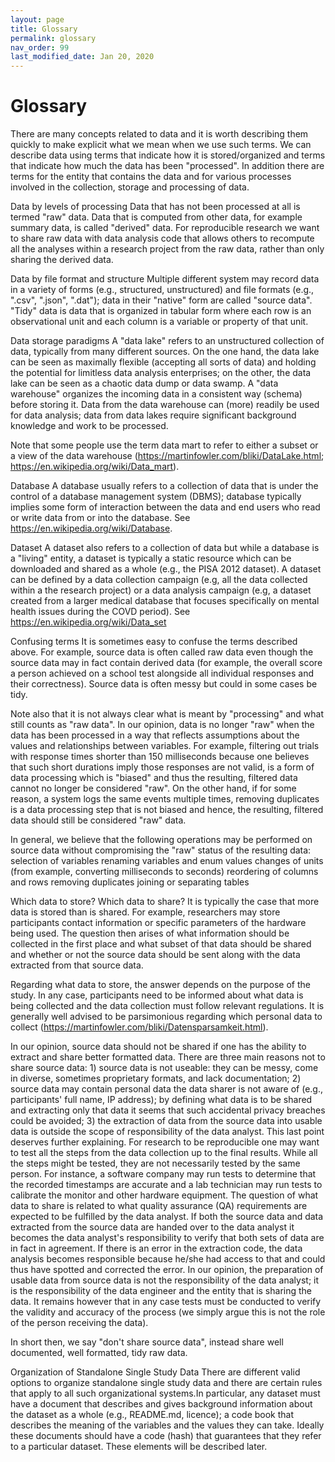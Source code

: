 ```yaml
---
layout: page
title: Glossary
permalink: glossary
nav_order: 99
last_modified_date: Jan 20, 2020
---
```


# Glossary
There are many concepts related to data and it is worth describing them quickly to make explicit what we mean when we use such terms. We can describe data using terms that indicate how it is stored/organized and terms that indicate how much the data has been "processed". In addition there are terms for the entity that contains the data and for various processes involved in the collection, storage and processing of data. 

Data by levels of processing
Data that has not been processed at all is termed "raw" data. Data that is computed from other data, for example summary data, is called "derived" data. For reproducible research we want to share raw data with data analysis code that allows others to recompute all the analyses within a research project from the raw data, rather than only sharing the derived data. 

Data by file format and structure
Multiple different system may record data in a variety of forms (e.g., structured, unstructured) and file formats (e.g., ".csv", ".json", ".dat"); data in their "native" form are called "source data". "Tidy" data is data that is organized in tabular form where each row is an observational unit and each column is a variable or property of that unit.

Data storage paradigms
A "data lake" refers to an unstructured collection of data, typically from many different sources. On the one hand, the data lake can be seen as maximally flexible (accepting all sorts of data) and holding the potential for limitless data analysis enterprises; on the other, the data lake can be seen as a chaotic data dump or data swamp. A "data warehouse" organizes the incoming data in a consistent way (schema) before storing it. Data from the data warehouse can (more) readily be used for data analysis; data from data lakes require significant background knowledge and work to be processed.

Note that some people use the term data mart to refer to either a subset or a view of the data warehouse (https://martinfowler.com/bliki/DataLake.html; https://en.wikipedia.org/wiki/Data_mart).
  

Database
A database usually refers to a collection of data that is under the control of a database management system (DBMS); database typically implies some form of interaction between the data and end users who read or write data from or into the database.
See https://en.wikipedia.org/wiki/Database.


Dataset 
A dataset also refers to a collection of data but while a database is a "living" entity, a dataset is typically a static resource which can be downloaded and shared as a whole (e.g., the PISA 2012 dataset). A dataset can be defined by a data collection campaign (e.g, all the data collected within a the research project) or a data analysis campaign (e.g, a dataset created from a larger medical database that focuses specifically on mental health issues during the COVD period).
See https://en.wikipedia.org/wiki/Data_set




Confusing terms
It is sometimes easy to confuse the terms described above. For example, source data is often called raw data even though the source data may in fact contain derived data (for example, the overall score a person achieved on a school test alongside all individual responses and their correctness). Source data is often messy but could in some cases be tidy.

Note also that it is not always clear what is meant by "processing" and what still counts as "raw data". In our opinion, data is no longer "raw" when the data has been processed in a way that reflects assumptions about the values and relationships between variables. For example, filtering out trials with response times shorter than 150 milliseconds because one believes that such short durations imply those responses are not valid, is a form of data processing which is "biased" and thus the resulting, filtered data cannot no longer be considered "raw". On the other hand, if for some reason, a system logs the same events multiple times, removing duplicates is a data processing step that is not biased and hence, the resulting, filtered data should still be considered "raw" data.

In general, we believe that the following operations may be performed on source data without compromising the "raw" status of the resulting data:
selection of variables
renaming variables and enum values
changes of units (from example, converting milliseconds to seconds)
reordering of columns and rows
removing duplicates
joining or separating tables



Which data to store? Which data to share?
It is typically the case that more data is stored than is shared. For example, researchers may store participants contact information or specific parameters of the hardware being used. The question then arises of what information should be collected in the first place and what subset of that data should be shared and whether or not the source data should be sent along with the data extracted from that source data.

Regarding what data to store, the answer depends on the purpose of the study. In any case, participants need to be informed about what data is being collected and the data collection must follow relevant regulations. It is generally well advised to be parsimonious regarding which personal data to collect (https://martinfowler.com/bliki/Datensparsamkeit.html). 

In our opinion, source data should not be shared if one has the ability to extract and share better formatted data. There are three main reasons not to share source data:  1) source data is not useable: they can be messy, come in diverse, sometimes proprietary formats, and lack documentation; 2) source data may contain personal data the data sharer is not aware of (e.g., participants' full name, IP address); by defining what data is to be shared and extracting only that data it seems that such accidental privacy breaches could be avoided; 3) the extraction of data from the source data into usable data is outside the scope of responsibility of the data analyst. This last point deserves further explaining. For research to be reproducible one may want to test all the steps from the data collection up to the final results. While all the steps might be tested, they are not necessarily tested by the same person. For instance, a software company may run tests to determine that the recorded timestamps are accurate and a lab technician may run tests to calibrate the monitor and other hardware equipment. The question of what data to share is related to what quality assurance (QA) requirements are expected to be fulfilled by the data analyst. If both the source data and data extracted from the source data are handed over to the data analyst it becomes the data analyst's responsibility to verify that both sets of data are in fact in agreement. If there is an error in the extraction code, the data analysis becomes responsible because he/she had access to that and could thus have spotted and corrected the error. In our opinion, the preparation of usable data from source data is not the responsibility of the data analyst; it is the responsibility of the data engineer and the entity that is sharing the data. It remains however that in any case tests must be conducted to verify the validity and accuracy of the process (we simply argue this is not the role of the person receiving the data). 

In short then, we say "don't share source data", instead share well documented, well formatted, tidy raw data.

Organization of Standalone Single Study Data
There are different valid options to organize standalone single study data and there are certain rules that apply to all such organizational systems.In particular, any dataset must have 
a document that describes and gives background information about the dataset as a whole (e.g., README.md, licence);
a code book that describes the meaning of the variables and the values they can take. 
Ideally these documents should have a code (hash) that guarantees that they refer to a particular dataset. These elements will be described later.


